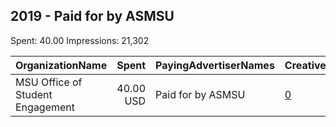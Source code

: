 ## 2019 - Paid for by ASMSU 
Spent: 40.00
Impressions: 21,302

|OrganizationName|Spent|PayingAdvertiserNames|CreativeUrls|Impressions|Genders|AgeBrackets|CountryCodes|BillingAddresses|CandidateBallotInformation|
|:---|---:|:---|:---|---:|:---|:---|:---|:---|:---|
|MSU Office of Student Engagement|40.00 USD|Paid for by ASMSU|[0](https://www.snap.com/political-ads/asset/8be914c8cb12859b38b076607524eb77ee629d4d9150a6181d46ac357ef21059?mediaType=mp4)|21,302||17-30|united states|US||
